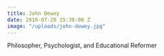 ```yaml
---
title: John Dewey
date: 2016-07-20 15:38:00 Z
image: "/uploads/john-dewey.jpg"
---
```


Philosopher, Psychologist, and Educational Reformer
